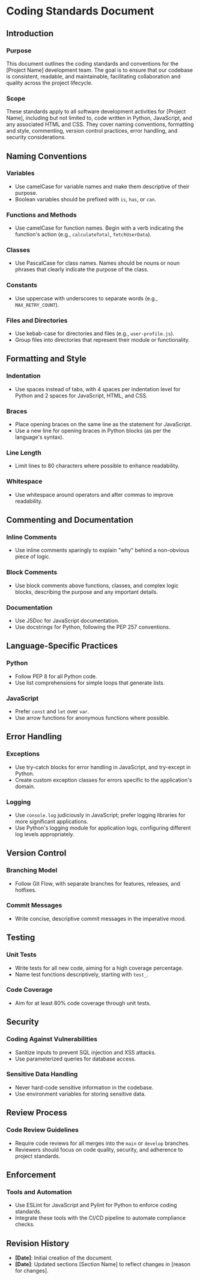 # Coding Standards Document

## Introduction

### Purpose
This document outlines the coding standards and conventions for the [Project Name] development team. The goal is to ensure that our codebase is consistent, readable, and maintainable, facilitating collaboration and quality across the project lifecycle.

### Scope
These standards apply to all software development activities for [Project Name], including but not limited to, code written in Python, JavaScript, and any associated HTML and CSS. They cover naming conventions, formatting and style, commenting, version control practices, error handling, and security considerations.

## Naming Conventions

### Variables
- Use camelCase for variable names and make them descriptive of their purpose.
- Boolean variables should be prefixed with `is`, `has`, or `can`.

### Functions and Methods
- Use camelCase for function names. Begin with a verb indicating the function's action (e.g., `calculateTotal`, `fetchUserData`).

### Classes
- Use PascalCase for class names. Names should be nouns or noun phrases that clearly indicate the purpose of the class.

### Constants
- Use uppercase with underscores to separate words (e.g., `MAX_RETRY_COUNT`).

### Files and Directories
- Use kebab-case for directories and files (e.g., `user-profile.js`).
- Group files into directories that represent their module or functionality.

## Formatting and Style

### Indentation
- Use spaces instead of tabs, with 4 spaces per indentation level for Python and 2 spaces for JavaScript, HTML, and CSS.

### Braces
- Place opening braces on the same line as the statement for JavaScript.
- Use a new line for opening braces in Python blocks (as per the language's syntax).

### Line Length
- Limit lines to 80 characters where possible to enhance readability.

### Whitespace
- Use whitespace around operators and after commas to improve readability.

## Commenting and Documentation

### Inline Comments
- Use inline comments sparingly to explain "why" behind a non-obvious piece of logic.

### Block Comments
- Use block comments above functions, classes, and complex logic blocks, describing the purpose and any important details.

### Documentation
- Use JSDoc for JavaScript documentation.
- Use docstrings for Python, following the PEP 257 conventions.

## Language-Specific Practices

### Python
- Follow PEP 8 for all Python code.
- Use list comprehensions for simple loops that generate lists.

### JavaScript
- Prefer `const` and `let` over `var`.
- Use arrow functions for anonymous functions where possible.

## Error Handling

### Exceptions
- Use try-catch blocks for error handling in JavaScript, and try-except in Python.
- Create custom exception classes for errors specific to the application's domain.

### Logging
- Use `console.log` judiciously in JavaScript; prefer logging libraries for more significant applications.
- Use Python's logging module for application logs, configuring different log levels appropriately.

## Version Control

### Branching Model
- Follow Git Flow, with separate branches for features, releases, and hotfixes.

### Commit Messages
- Write concise, descriptive commit messages in the imperative mood.

## Testing

### Unit Tests
- Write tests for all new code, aiming for a high coverage percentage.
- Name test functions descriptively, starting with `test_`.

### Code Coverage
- Aim for at least 80% code coverage through unit tests.

## Security

### Coding Against Vulnerabilities
- Sanitize inputs to prevent SQL injection and XSS attacks.
- Use parameterized queries for database access.

### Sensitive Data Handling
- Never hard-code sensitive information in the codebase.
- Use environment variables for storing sensitive data.

## Review Process

### Code Review Guidelines
- Require code reviews for all merges into the `main` or `develop` branches.
- Reviewers should focus on code quality, security, and adherence to project standards.

## Enforcement

### Tools and Automation
- Use ESLint for JavaScript and Pylint for Python to enforce coding standards.
- Integrate these tools with the CI/CD pipeline to automate compliance checks.

## Revision History

- **[Date]**: Initial creation of the document.
- **[Date]**: Updated sections [Section Name] to reflect changes in [reason for changes].
